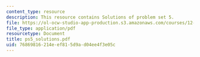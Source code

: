 ```yaml
---
content_type: resource
description: This resource contains Solutions of problem set 5.
file: https://ol-ocw-studio-app-production.s3.amazonaws.com/courses/12-005-applications-of-continuum-mechanics-to-earth-atmospheric-and-planetary-sciences-spring-2006/76869816214eef815d9ad04ee4f3e05c_ps5_solutions.pdf
file_type: application/pdf
resourcetype: Document
title: ps5_solutions.pdf
uid: 76869816-214e-ef81-5d9a-d04ee4f3e05c
---
```

